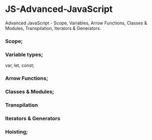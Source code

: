 # JS-Advanced-JavaScript
Advanced JavaScript - Scope, Variables, Arrow Functions, Classes &amp; Modules, Transpilation, Iterators &amp; Generators.

### Scope;

### Variable types;
var, let, const;

### Arrow Functions;

### Classes &amp; Modules;

### Transpilation

### Iterators &amp; Generators


### Hoisting;


